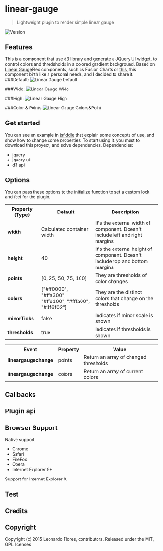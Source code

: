 # linear-gauge

> Lightweight plugin to render simple linear gauge

![Version](http://img.shields.io/version/0.7.5.png?color=green)


## Features
This is a component that use [d3](http://d3js.org/) library and generate a JQuery UI widget, to control colors and thredsholds in a colored gradient background.
Based on [Linear Gauge](http://docs.fusioncharts.com/flex/charts/)Flex components, such as Fusion Charts or [this](http://www.ardisialabs.com/flex-components/linearGauges), this component birth like a personal needs, and I decided to share it.
###Default:
![Linear Gauge Default](http://rawgit.com/lflores/linear-gauge/master/src/images/linear-gauge.png)

###Wide:
![Linear Gauge Wide](http://rawgit.com/lflores/linear-gauge/master/src/images/linear-gauge-wide.png)

###High:
![Linear Gauge High](http://rawgit.com/lflores/linear-gauge/master/src/images/linear-gauge-high.png)

###Color & Points
![Linear Gauge Colors&Point](http://rawgit.com/lflores/linear-gauge/master/src/images/linear-gauge-colors-points.png)


## Get started
You can see an example in [jsfiddle](http://jsfiddle.net/leoflores/6qq1zks6/1/) that explain some concepts of use, and show how to change some properties.
To start using it, you must to download this proyect, and solve dependencies.
Dependencies:
* jquery
* jquery ui
* d3 api



## Options
You can pass these options to the initialize function to set a custom look and feel for the plugin.

<table>
    <tr>
        <th>Property (Type)</th>
        <th>Default</th>
        <th>Description</th>
    </tr>
    <tr>
        <td><strong>width</strong></td>
        <td>Calculated container width</td>
        <td>It's the external width of component. Doesn't include left and right margins</td>
    </tr>
  <tr>
        <td><strong>height</strong></td>
        <td>40</td>
        <td>It's the external height of component. Doesn't include top and bottom margins</td>
    </tr>
    <tr>
        <td><strong>points</strong></td>
        <td>[0, 25, 50, 75, 100]</td>
        <td>They are thresholds of color changes</td>
    </tr>
    <tr>
        <td><strong>colors</strong></td>
        <td>["#ff0000", "#ffa300", "#ffe100", "#fffa00", "#1f6f02"]</td>
        <td>They are the distinct colors that change on the thresholds</td>
    </tr>
     <tr>
        <td><strong>minorTicks</strong></td>
        <td>false</td>
        <td>Indicates if minor scale is shown</td>
    </tr><tr>
        <td><strong>thresholds</strong></td>
        <td>true</td>
        <td>Indicates if thresholds is shown</td>
    </tr>
</table>

<table>
    <tr>
        <th>Event</th>
        <th>Property</th>
        <th>Value</th>
    </tr>
    <tr>
        <td><strong>lineargaugechange</strong></td>
        <td>points</td>
        <td>Return an array of changed thresholds</td>
    </tr>
  <tr>
        <td><strong>lineargaugechange</strong></td>
        <td>colors</td>
        <td>Return an array of current colors</td>
    </tr>
</table>


## Callbacks


## Plugin api


## Browser Support
Native support

* Chrome
* Safari
* FireFox
* Opera
* Internet Explorer 9+

Support for Internet Explorer 9.


## Test


## Credits


## Copyright
Copyright (c) 2015 Leonardo Flores, contributors. Released under the MIT, GPL licenses